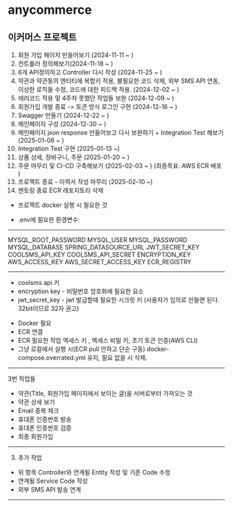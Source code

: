 # anycommerce
## 이커머스 프로젝트

1. 회원 가입 페이지 만들어보기 (2024-11-11 ~ ) 
2. 컨트롤러 정의해보기(2024-11-18 ~ )
3. 6개 API정의하고 Controller 다시 작성 (2024-11-25 ~ )
4. 약관과 약관동의 엔티티에 복합키 적용, 불필요한 코드 삭제, 외부 SMS API 연동, 이상한 로직들 수정, 코드에 대한 피드백 적용. (2024-12-02 ~ )
5. 에러코드 적용 및 4주차 못했던 작업들 보완 (2024-12-09 ~ )
6. 회원가입 개발 종료 -> 토큰 방식 로그인 구현 (2024-12-16 ~ )
7. Swagger 만들기 (2024-12-22 ~ )
8. 메인페이지 구성 (2024-12-30 ~ )
9. 메인페이지 json response 만들어보고 다시 보완하기 + Integration Test 해보기 (2025-01-06 ~ )
10. Integration Test 구현 (2025-01-13 ~)
11. 상품 상세, 장바구니, 주문 (2025-01-20 ~ )
12. 주문 마무리 및 CI-CD 구축해보기 (2025-02-03 ~ ) (최종목표: AWS ECR 배포 )
13. 프로젝트 종료 - 이력서 작성 마무리 (2025-02-10 ~)
14. 멘토링 종료 ECR 레포지토리 삭제

* 프로젝트 docker 실행 시 필요한 것
- .env에 필요한 환경변수:
---
 
 MYSQL_ROOT_PASSWORD
 MYSQL_USER
 MYSQL_PASSWORD
 MYSQL_DATABASE
 SPRING_DATASOURCE_URL
 JWT_SECRET_KEY
 COOLSMS_API_KEY
 COOLSMS_API_SECRET
 ENCRYPTION_KEY
 AWS_ACCESS_KEY
 AWS_SECRET_ACCESS_KEY
 ECR_REGISTRY
 
---
  * coolsms api 키
  * encryption key - 비밀번호 암호화에 필요한 요소
  * jwt_secret_key - jwt 발급할때 필요한 시크릿 키 (사용자가 임의로 만들면 된다. 32bit이므로 32자 권고)
- Docker 필요
- ECR 연결
- ECR 필요한 작업 엑세스 키 , 엑세스 비밀 키, 초기 토큰 인증(AWS CLI)
- 그냥 로컬에서 실행 시(ECR pull 안하고 단순 구동) docker-compose.overrated.yml 유지, 필요 없을 시 삭제.
---
3번 작업들
 - 약관(Title, 회원가입 페이지에서 보이는 글)을 서버로부터 가져오는 것
 - 약관 상세 보기
 - Email 중복 체크
 - 휴대폰 인증번호 발송
 - 휴대폰 인증번호 검증
 - 최종 회원가입 
---
3. 추가 작업

  - 위 항목 Controller와 연계될 Entity 작성 및 기존 Code 수정
  - 연계될 Service Code 작성
  - 외부 SMS API 발송 연계 
---
